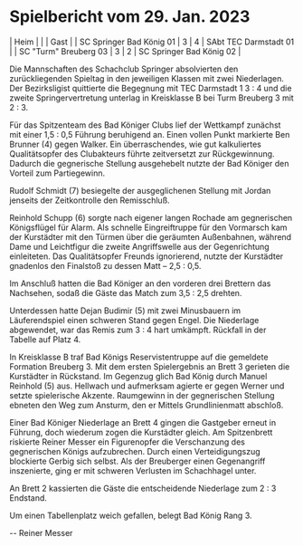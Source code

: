 # Spielbericht vom 29. Jan. 2023

| Heim | | |  Gast |
| SC Springer Bad König 01 | 3 | 4 | SAbt TEC Darmstadt 01 |
| SC "Turm" Breuberg 03 | 3 | 2 | SC Springer Bad König 02 |

Die Mannschaften des Schachclub Springer absolvierten den zurückliegenden Spieltag in den jeweiligen Klassen mit zwei Niederlagen. Der Bezirksligist quittierte die Begegnung mit TEC Darmstadt 1 3 : 4 und die zweite Springervertretung unterlag in Kreisklasse B bei Turm Breuberg 3 mit 2 : 3.

Für das Spitzenteam des Bad Königer Clubs lief der Wettkampf zunächst mit einer 1,5 : 0,5 Führung beruhigend an. Einen vollen Punkt markierte Ben Brunner (4) gegen Walker. Ein überraschendes, wie gut kalkuliertes Qualitätsopfer des Clubakteurs führte zeitversetzt zur Rückgewinnung. Dadurch die gegnerische Stellung ausgehebelt nutzte der Bad Königer den Vorteil zum Partiegewinn.

Rudolf Schmidt (7) besiegelte der ausgeglichenen Stellung mit Jordan jenseits der Zeitkontrolle den Remisschluß.

Reinhold Schupp (6) sorgte nach eigener langen Rochade am gegnerischen Königsflügel für Alarm. Als schnelle Eingreiftruppe für den Vormarsch kam der Kurstädter mit den Türmen über die geräumten Außenbahnen, während Dame und Leichtfigur die zweite Angriffswelle aus der Gegenrichtung einleiteten. Das Qualitätsopfer Freunds ignorierend, nutzte der Kurstädter gnadenlos den Finalstoß zu dessen Matt – 2,5 : 0,5.

Im Anschluß hatten die Bad Königer an den vorderen drei Brettern das Nachsehen, sodaß die Gäste das Match zum 3,5 : 2,5 drehten.

Unterdessen hatte Dejan Budimir (5) mit zwei Minusbauern im Läuferendspiel einen schweren Stand gegen Engel. Die Niederlage abgewendet, war das Remis zum 3 : 4 hart umkämpft. Rückfall in der Tabelle auf Platz 4.

In Kreisklasse B traf Bad Königs Reservistentruppe auf die gemeldete Formation Breuberg 3. Mit dem ersten Spielergebnis an Brett 3 gerieten die Kurstädter in Rückstand. Im Gegenzug glich Bad König durch Manuel Reinhold (5) aus. Hellwach und aufmerksam agierte er gegen Werner und setzte spielerische Akzente. Raumgewinn in der gegnerischen Stellung ebneten den Weg zum Ansturm, den er Mittels Grundlinienmatt abschloß.

Einer Bad Königer Niederlage an Brett 4 gingen die Gastgeber erneut in Führung, doch wiederum zogen die Kurstädter gleich. Am Spitzenbrett riskierte Reiner Messer ein Figurenopfer die Verschanzung des gegnerischen Königs aufzubrechen. Durch einen Verteidigungszug blockierte Gerbig sich selbst. Als der Breuberger einen Gegenangriff inszenierte, ging er mit schweren Verlusten im Schachhagel unter.

An Brett 2 kassierten die Gäste die entscheidende Niederlage zum 2 : 3 Endstand.

Um einen Tabellenplatz weich gefallen, belegt Bad König Rang 3. ﻿

-- Reiner Messer
